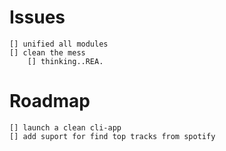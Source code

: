 # Issues
	[] unified all modules
	[] clean the mess
		[] thinking..REA.

# Roadmap
	[] launch a clean cli-app
	[] add suport for find top tracks from spotify